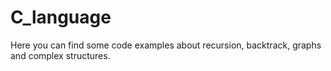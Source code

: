 # C_language
Here you can find some code examples about recursion, backtrack, graphs and complex structures.
